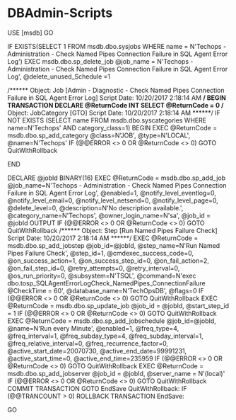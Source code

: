 # DBAdmin-Scripts

USE [msdb]
GO

IF EXISTS(SELECT 1 FROM msdb.dbo.sysjobs WHERE name = N'Techops - Administration - Check Named Pipes Connection Failure in SQL Agent Error Log')
	EXEC msdb.dbo.sp_delete_job @job_name = N'Techops - Administration - Check Named Pipes Connection Failure in SQL Agent Error Log', @delete_unused_Schedule =1

/****** Object:  Job [Admin - Diagnostic - Check Named Pipes Connection Failure in SQL Agent Error Log]    Script Date: 10/20/2017 2:18:14 AM ******/
BEGIN TRANSACTION
DECLARE @ReturnCode INT
SELECT @ReturnCode = 0
/****** Object:  JobCategory [GTO]    Script Date: 10/20/2017 2:18:14 AM ******/
IF NOT EXISTS (SELECT name FROM msdb.dbo.syscategories WHERE name=N'Techops' AND category_class=1)
BEGIN
EXEC @ReturnCode = msdb.dbo.sp_add_category @class=N'JOB', @type=N'LOCAL', @name=N'Techops'
IF (@@ERROR <> 0 OR @ReturnCode <> 0) GOTO QuitWithRollback

END

DECLARE @jobId BINARY(16)
EXEC @ReturnCode =  msdb.dbo.sp_add_job @job_name=N'Techops - Administration - Check Named Pipes Connection Failure in SQL Agent Error Log', 
		@enabled=1, 
		@notify_level_eventlog=0, 
		@notify_level_email=0, 
		@notify_level_netsend=0, 
		@notify_level_page=0, 
		@delete_level=0, 
		@description=N'No description available.', 
		@category_name=N'Techops', 
		@owner_login_name=N'sa', @job_id = @jobId OUTPUT
IF (@@ERROR <> 0 OR @ReturnCode <> 0) GOTO QuitWithRollback
/****** Object:  Step [Run Named Pipes Failure Check]    Script Date: 10/20/2017 2:18:14 AM ******/
EXEC @ReturnCode = msdb.dbo.sp_add_jobstep @job_id=@jobId, @step_name=N'Run Named Pipes Failure Check', 
		@step_id=1, 
		@cmdexec_success_code=0, 
		@on_success_action=1, 
		@on_success_step_id=0, 
		@on_fail_action=2, 
		@on_fail_step_id=0, 
		@retry_attempts=0, 
		@retry_interval=0, 
		@os_run_priority=0, @subsystem=N'TSQL', 
		@command=N'exec dbo.tosp_SQLAgentErrorLogCheck_NamedPipes_ConnectionFailure @CheckTime = 60', 
		@database_name=N'TechOpsDB', 
		@flags=0
IF (@@ERROR <> 0 OR @ReturnCode <> 0) GOTO QuitWithRollback
EXEC @ReturnCode = msdb.dbo.sp_update_job @job_id = @jobId, @start_step_id = 1
IF (@@ERROR <> 0 OR @ReturnCode <> 0) GOTO QuitWithRollback
EXEC @ReturnCode = msdb.dbo.sp_add_jobschedule @job_id=@jobId, @name=N'Run every Minute', 
		@enabled=1, 
		@freq_type=4, 
		@freq_interval=1, 
		@freq_subday_type=4, 
		@freq_subday_interval=1, 
		@freq_relative_interval=0, 
		@freq_recurrence_factor=0, 
		@active_start_date=20070730, 
		@active_end_date=99991231, 
		@active_start_time=0, 
		@active_end_time=235959
IF (@@ERROR <> 0 OR @ReturnCode <> 0) GOTO QuitWithRollback
EXEC @ReturnCode = msdb.dbo.sp_add_jobserver @job_id = @jobId, @server_name = N'(local)'
IF (@@ERROR <> 0 OR @ReturnCode <> 0) GOTO QuitWithRollback
COMMIT TRANSACTION
GOTO EndSave
QuitWithRollback:
    IF (@@TRANCOUNT > 0) ROLLBACK TRANSACTION
EndSave:

GO

